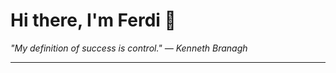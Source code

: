 <h1>Hi there, I'm Ferdi 👋</h1>

<p><em>
  "My definition of success is control." — Kenneth Branagh
</em></p>

---
